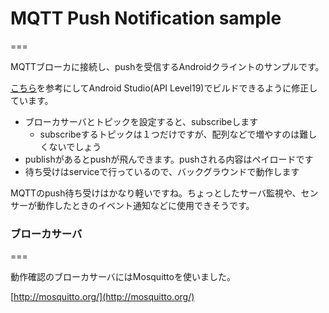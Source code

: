 # MQTT Push Notification sample
===

MQTTブローカに接続し、pushを受信するAndroidクライントのサンプルです。

[こちら](https://github.com/tokudu/AndroidPushNotificationsDemo)を参考にしてAndroid Studio(API Level19)でビルドできるように修正しています。

* ブローカサーバとトピックを設定すると、subscribeします
	* subscribeするトピックは１つだけですが、配列などで増やすのは難しくないでしょう
* publishがあるとpushが飛んできます。pushされる内容はペイロードです
* 待ち受けはserviceで行っているので、バックグラウンドで動作します

MQTTのpush待ち受けはかなり軽いですね。ちょっとしたサーバ監視や、センサーが動作したときのイベント通知などに使用できそうです。


### ブローカサーバ
===

動作確認のブローカサーバにはMosquittoを使いました。

[http://mosquitto.org/](http://mosquitto.org/)